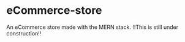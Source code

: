 # eCommerce-store
An eCommerce store made with the MERN stack.
!!This is still under construction!!
